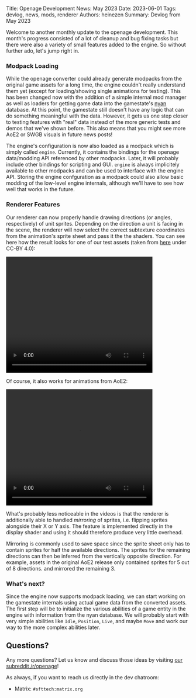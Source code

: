 Title: Openage Development News: May 2023
Date: 2023-06-01
Tags: devlog, news, mods, renderer
Authors: heinezen
Summary: Devlog from May 2023


Welcome to another monthly update to the openage development. This month's progress consisted
of a lot of cleanup and bug fixing tasks but there were also a variety of small features
added to the engine. So without further ado, let's jump right in.

### Modpack Loading

While the openage converter could already generate modpacks from the original game assets for
a long time, the engine couldn't really understand them yet (except for loading/showing
single animations for testing). This has been changed now with the addition of a simple
internal mod manager as well as loaders for getting game data into the gamestate's [nyan](https://github.com/SFTtech/nyan)
database. At this point, the gamestate still doesn't have any logic that can do something
meaningful with the data. However, it gets us one step closer to testing features with "real"
data instead of the more generic tests and demos that we've shown before. This also means
that you might see more AoE2 or SWGB visuals in future news posts!

The engine's configuration is now also loaded as a modpack which is simply called `engine`.
Currently, it contains the bindings for the openage data/modding API referenced by other modpacks.
Later, it will probably include other bindings for scripting and GUI. `engine`
is always implicitely available to other modpacks and can be used to interface with the
engine API. Storing the engine confguration as a modpack could also allow basic modding of
the low-level engine internals, although we'll have to see how well that works in the future.

### Renderer Features

Our renderer can now properly handle drawing directions (or angles, respectively) of unit
sprites. Depending on the direction a unit is facing in the scene, the renderer will now
select the correct subtexture coordinates from the animation's sprite sheet and pass it
the the shaders. You can see here how the result looks for one of our test assets
(taken from [here](https://jimhatama.itch.io/german-ww2-pixel-tanks) under CC-BY 4.0):

<video width="400" height="318" controls>
  <source src="./images/news/2023-05/openage_angles.mp4" type="video/mp4">
</video>

Of course, it also works for animations from AoE2:

<video width="400" height="318" controls>
  <source src="./images/news/2023-05/openage_angles_aoe2.mp4" type="video/mp4">
</video>

What's probably less noticeable in the videos is that the renderer is additionally able to
handled *mirroring* of sprites, i.e. flipping sprites alongside their X or Y axis. The
feature is implemented directly in the display shader and using it should therefore produce
very little overhead.

Mirroring is commonly used to save space since the sprite sheet only has to contain
sprites for half the available directions. The sprites for the remaining directions
can then be inferred from the vertically opposite direction. For example, assets in
the original AoE2 release only contained sprites for 5 out of 8 directions. and mirrored
the remaining 3.

### What's next?

Since the engine now supports modpack loading, we can start working on the gamestate
internals using actual game data from the converted assets. The first step will
be to initialize the various abilities of a game entity in the engine with
information from the nyan database. We will probably start with very simple
abilities like `Idle`, `Position`, `Live`, and maybe `Move` and work our way to
the more complex abilities later.


## Questions?

Any more questions? Let us know and discuss those ideas by visiting [our subreddit /r/openage](https://reddit.com/r/openage)!

As always, if you want to reach us directly in the dev chatroom:

* Matrix: `#sfttech:matrix.org`
